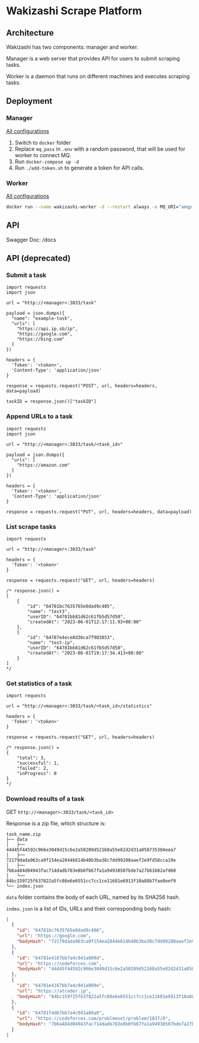 # Wakizashi Scrape Platform

## Architecture

Wakizashi has two components: manager and worker.

Manager is a web server that provides API for users to submit scraping tasks. 

Worker is a daemon that runs on different machines and executes scraping tasks.

## Deployment

### Manager

[All configurations](https://github.com/SparkSecurity/wakizashi/blob/main/manager/config/config.go)

1. Switch to `docker` folder
2. Replace `mq_pass` in `.env` with a random password, that will be used for worker to connect MQ.
3. Run `docker-compose up -d`
4. Run `./add-token.sh` to generate a token for API calls.

### Worker

[All configurations](https://github.com/SparkSecurity/wakizashi/blob/main/worker/config/config.go)

```bash
docker run --name wakizashi-worker -d --restart always -e MQ_URI="amqp://guest:<mq_pass>@<ip>:5672" ghcr.io/sparksecurity/wakizashi-worker:main
```

## API

Swagger Doc: <manager endpoint>/docs

## API (deprecated)

### Submit a task

```python3
import requests
import json

url = "http://<manager>:3033/task"

payload = json.dumps({
  "name": "example-task",
  "urls": [
    "https://api.ip.sb/ip",
    "https://google.com",
    "https://bing.com"
  ]
})

headers = {
  'Token': '<token>',
  'Content-Type': 'application/json'
}

response = requests.request("POST", url, headers=headers, data=payload)

taskID = response.json()["taskID"]
```

### Append URLs to a task

```python3
import requests
import json

url = "http://<manager>:3033/task/<task_id>"

payload = json.dumps({
  "urls": [
    "https://amazon.com"
  ]
})

headers = {
  'Token': '<token>',
  'Content-Type': 'application/json'
}

response = requests.request("PUT", url, headers=headers, data=payload)
```

### List scrape tasks

```python3
import requests

url = "http://<manager>:3033/task"

headers = {
  'Token': '<token>'
}

response = requests.request("GET", url, headers=headers)

/* response.json() = 
[
    {
        "id": "64781bc7635765e0dad9c405",
        "name": "test3",
        "userID": "64781bb81d62c61fb5d57d50",
        "createdAt": "2023-06-01T12:17:11.93+08:00"
    },
    {
        "id": "64787e4ece8d36ca7f903853",
        "name": "test-ip",
        "userID": "64781bb81d62c61fb5d57d50",
        "createdAt": "2023-06-01T19:17:34.413+08:00"
    }
]
*/
```

### Get statistics of a task

```python3
import requests

url = "http://<manager>:3033/task/<task_id>/statistics"

headers = {
  'Token': '<token>'
}

response = requests.request("GET", url, headers=headers)

/* response.json() =
{
    "total": 3,
    "successful": 1,
    "failed": 2,
    "inProgress": 0
}
*/
```

### Download results of a task

GET `http://<manager>:3033/task/<task_id>`

Response is a zip file, which structure is:

```
task_name.zip
├── data
│   ├── 44d45f44592c966e3049d15c6e2a50209d52168a55e82d2d31a058735304eea7
│   ├── 72179dada963ca9f154ea2844b614b40b3ba38c7dd99208aaef2e9fd58cca19e
│   ├── 7b6a484d04943fac714dadb783e8b0fb67fa1a94938507bde7a27b61682afd60
│   └── 84bc159725f637822a5fc08e6e6551cc7cc1ce11681e6913f10a88b7fae8eef9
└── index.json
```

`data` folder contains the body of each URL, named by its SHA256 hash.

`index.json` is a list of IDs, URLs and their corresponding body hash:

```json
[
  {
    "id": "64781bc7635765e0dad9c406",
    "url": "https://google.com",
    "bodyHash": "72179dada963ca9f154ea2844b614b40b3ba38c7dd99208aaef2e9fd58cca19e"
  },
  {
    "id": "64781e4167bb7a4c941a809d",
    "url": "https://codeforces.com",
    "bodyHash": "44d45f44592c966e3049d15c6e2a50209d52168a55e82d2d31a058735304eea7"
  },
  {
    "id": "64781e4167bb7a4c941a809e",
    "url": "https://atcoder.jp",
    "bodyHash": "84bc159725f637822a5fc08e6e6551cc7cc1ce11681e6913f10a88b7fae8eef9"
  },
  {
    "id": "64781f4d67bb7a4c941a80a0",
    "url": "https://codeforces.com/problemset/problem/1837/D",
    "bodyHash": "7b6a484d04943fac714dadb783e8b0fb67fa1a94938507bde7a27b61682afd60"
  }
]
```
